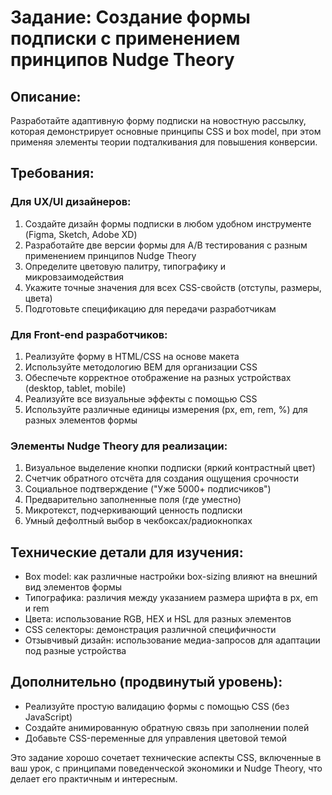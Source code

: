 # Задание: Создание формы подписки с применением принципов Nudge Theory

## Описание:

Разработайте адаптивную форму подписки на новостную рассылку, которая демонстрирует основные принципы CSS и box model, при этом применяя элементы теории подталкивания для повышения конверсии.

## Требования:

### Для UX/UI дизайнеров:

1. Создайте дизайн формы подписки в любом удобном инструменте (Figma, Sketch, Adobe XD)
2. Разработайте две версии формы для A/B тестирования с разным применением принципов Nudge Theory
3. Определите цветовую палитру, типографику и микровзаимодействия
4. Укажите точные значения для всех CSS-свойств (отступы, размеры, цвета)
5. Подготовьте спецификацию для передачи разработчикам

### Для Front-end разработчиков:

1. Реализуйте форму в HTML/CSS на основе макета
2. Используйте методологию BEM для организации CSS
3. Обеспечьте корректное отображение на разных устройствах (desktop, tablet, mobile)
4. Реализуйте все визуальные эффекты с помощью CSS
5. Используйте различные единицы измерения (px, em, rem, %) для разных элементов формы

### Элементы Nudge Theory для реализации:

1. Визуальное выделение кнопки подписки (яркий контрастный цвет)
2. Счетчик обратного отсчёта для создания ощущения срочности
3. Социальное подтверждение ("Уже 5000+ подписчиков")
4. Предварительно заполненные поля (где уместно)
5. Микротекст, подчеркивающий ценность подписки
6. Умный дефолтный выбор в чекбоксах/радиокнопках

## Технические детали для изучения:

- Box model: как различные настройки box-sizing влияют на внешний вид элементов формы
- Типографика: различия между указанием размера шрифта в px, em и rem
- Цвета: использование RGB, HEX и HSL для разных элементов
- CSS селекторы: демонстрация различной специфичности
- Отзывчивый дизайн: использование медиа-запросов для адаптации под разные устройства

## Дополнительно (продвинутый уровень):

- Реализуйте простую валидацию формы с помощью CSS (без JavaScript)
- Создайте анимированную обратную связь при заполнении полей
- Добавьте CSS-переменные для управления цветовой темой

Это задание хорошо сочетает технические аспекты CSS, включенные в ваш урок, с принципами поведенческой экономики и Nudge Theory, что делает его практичным и интересным.